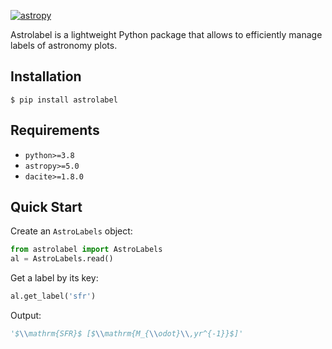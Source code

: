 [![astropy](http://img.shields.io/badge/powered%20by-AstroPy-orange.svg?style=flat)](http://www.astropy.org/)

Astrolabel is a lightweight Python package that allows to efficiently manage labels of astronomy plots.

## Installation

```shell
$ pip install astrolabel
```

## Requirements

- `python>=3.8`
- `astropy>=5.0`
- `dacite>=1.8.0`

## Quick Start

Create an `AstroLabels` object:

```python
from astrolabel import AstroLabels
al = AstroLabels.read()
```

Get a label by its key:

```python
al.get_label('sfr')
```

Output:
```python
'$\\mathrm{SFR}$ [$\\mathrm{M_{\\odot}\\,yr^{-1}}$]'
```